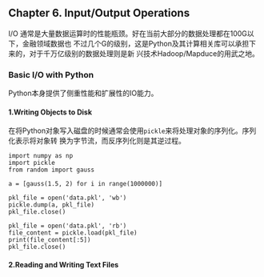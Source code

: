 ## Chapter 6. Input/Output Operations

I/O 通常是大量数据运算时的性能瓶颈。好在当前大部分的数据处理都在100G以下，金融领域数据也
不过几个G的级别，这是Python及其计算相关库可以承担下来的，对于千万亿级别的数据处理则是新
兴技术Hadoop/Mapduce的用武之地。

### Basic I/O with Python

Python本身提供了侧重性能和扩展性的IO能力。

#### 1.Writing Objects to Disk

在将Python对象写入磁盘的时候通常会使用`pickle`来将处理对象的序列化。序列化表示将对象转
换为字节流，而反序列化则是其逆过程。

```
import numpy as np
import pickle
from random import gauss

a = [gauss(1.5, 2) for i in range(1000000)]

pkl_file = open('data.pkl', 'wb')
pickle.dump(a, pkl_file)
pkl_file.close()

pkl_file = open('data.pkl', 'rb')
file_content = pickle.load(pkl_file)
print(file_content[:5])
pkl_file.close()
```

#### 2.Reading and Writing Text Files
